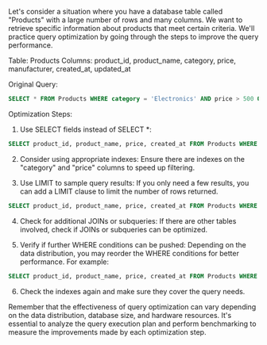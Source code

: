 Let's consider a situation where you have a database table called "Products" with a large number of rows and many columns. We want to retrieve specific information about products that meet certain criteria. We'll practice query optimization by going through the steps to improve the query performance.

Table: Products
Columns: product_id, product_name, category, price, manufacturer, created_at, updated_at

Original Query:

```sql
SELECT * FROM Products WHERE category = 'Electronics' AND price > 500 ORDER BY created_at DESC;
```

Optimization Steps:

1. Use SELECT fields instead of SELECT \*:

```sql
SELECT product_id, product_name, price, created_at FROM Products WHERE category = 'Electronics' AND price > 500 ORDER BY created_at DESC;
```

2. Consider using appropriate indexes:
   Ensure there are indexes on the "category" and "price" columns to speed up filtering.

3. Use LIMIT to sample query results:
   If you only need a few results, you can add a LIMIT clause to limit the number of rows returned.

```sql
SELECT product_id, product_name, price, created_at FROM Products WHERE category = 'Electronics' AND price > 500 ORDER BY created_at DESC LIMIT 10;
```

4. Check for additional JOINs or subqueries:
   If there are other tables involved, check if JOINs or subqueries can be optimized.

5. Verify if further WHERE conditions can be pushed:
   Depending on the data distribution, you may reorder the WHERE conditions for better performance. For example:

```sql
SELECT product_id, product_name, price, created_at FROM Products WHERE price > 500 AND category = 'Electronics' ORDER BY created_at DESC LIMIT 10;
```

6. Check the indexes again and make sure they cover the query needs.

Remember that the effectiveness of query optimization can vary depending on the data distribution, database size, and hardware resources. It's essential to analyze the query execution plan and perform benchmarking to measure the improvements made by each optimization step.
